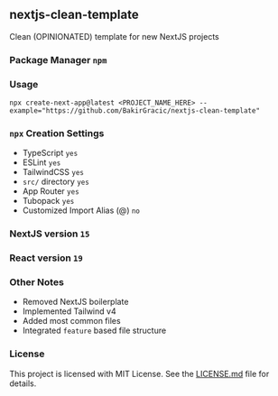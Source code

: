 ## nextjs-clean-template

Clean (OPINIONATED) template for new NextJS projects

### Package Manager `npm`

### Usage

```
npx create-next-app@latest <PROJECT_NAME_HERE> --example="https://github.com/BakirGracic/nextjs-clean-template"
```

### `npx` Creation Settings

- TypeScript `yes`
- ESLint `yes`
- TailwindCSS `yes`
- `src/` directory `yes`
- App Router `yes`
- Tubopack `yes`
- Customized Import Alias (@) `no`

### NextJS version `15`

### React version `19`

### Other Notes

- Removed NextJS boilerplate
- Implemented Tailwind v4
- Added most common files
- Integrated `feature` based file structure

### License

This project is licensed with MIT License. See the [LICENSE.md](https://github.com/BakirGracic/nextjs-clean-template/blob/main/LICENSE.md) file for details.
